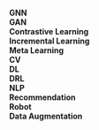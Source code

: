 **GNN**  
**GAN**  
**Contrastive Learning**  
**Incremental Learning**  
**Meta Learning**  
**CV**  
**DL**  
**DRL**  
**NLP**  
**Recommendation**  
**Robot**  
**Data Augmentation**

